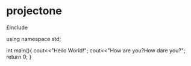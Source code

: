 # projectone
£include<iostream>

using namespace std;

int main(){
    cout<<"Hello World!";
    cout<<"How are you?How dare you?";
    return 0;
}